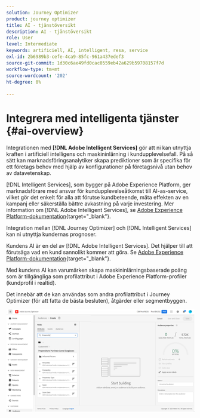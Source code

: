 ```yaml
---
solution: Journey Optimizer
product: journey optimizer
title: AI - tjänstöversikt
description: AI - tjänstöversikt
role: User
level: Intermediate
keywords: artificiell, AI, intelligent, resa, service
exl-id: 2b6989b3-cefe-4ca9-85fc-961a437edef3
source-git-commit: 1d30c6ae49fd0cac0559eb42a629b59708157f7d
workflow-type: tm+mt
source-wordcount: '202'
ht-degree: 0%

---
```


# Integrera med intelligenta tjänster {#ai-overview}

Integrationen med **[!DNL Adobe Intelligent Services]** gör att ni kan utnyttja kraften i artificiell intelligens och maskininlärning i kundupplevelsefall. På så sätt kan marknadsföringsanalytiker skapa prediktioner som är specifika för ett företags behov med hjälp av konfigurationer på företagsnivå utan behov av datavetenskap.

[!DNL Intelligent Services], som bygger på Adobe Experience Platform, ger marknadsförare med ansvar för kundupplevelseåtkomst till AI-as-service, vilket gör det enkelt för alla att förutse kundbeteende, mäta effekten av en kampanj eller säkerställa bättre avkastning på varje investering. Mer information om [!DNL Adobe Intelligent Services], se [Adobe Experience Platform-dokumentation](https://experienceleague.adobe.com/docs/experience-platform/intelligent-services/home.html){target="_blank"}.

Integration mellan [!DNL Journey Optimizer] och [!DNL Intelligent Services] kan ni utnyttja kundernas prognoser.

Kundens AI är en del av [!DNL Adobe Intelligent Services]. Det hjälper till att förutsäga vad en kund sannolikt kommer att göra. Se [Adobe Experience Platform-dokumentation](https://experienceleague.adobe.com/docs/experience-platform/intelligent-services/customer-ai/overview.html){target="_blank"}.

Med kundens AI kan varumärken skapa maskininlärningsbaserade poäng som är tillgängliga som profilattribut i Adobe Experience Platform-profiler (kundprofil i realtid).

Det innebär att de kan användas som andra profilattribut i Journey Optimizer (för att fatta de bästa besluten), åtgärder eller segmentbyggen.

![](assets/customer-ai.png)

